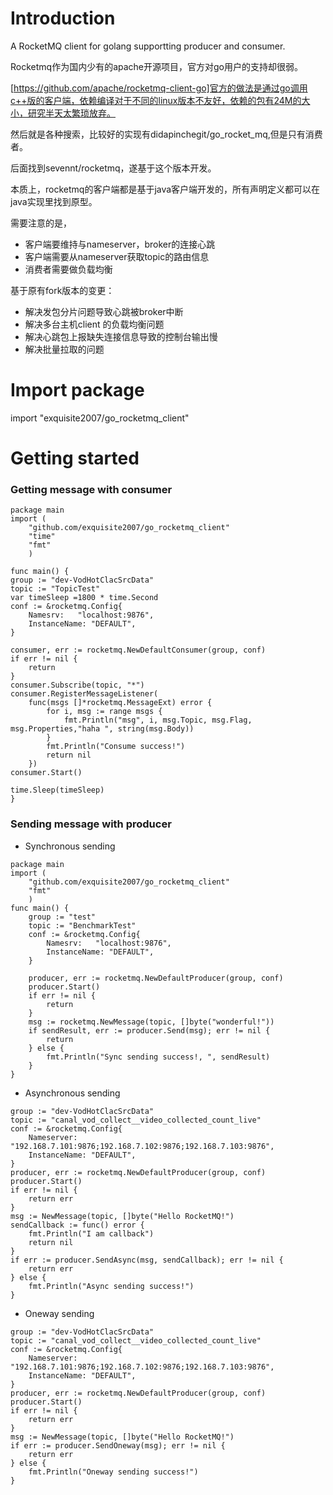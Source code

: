 # Introduction

A RocketMQ client for golang supportting producer and consumer.

Rocketmq作为国内少有的apache开源项目，官方对go用户的支持却很弱。

[https://github.com/apache/rocketmq-client-go]官方的做法是通过go调用c++版的客户端，依赖编译对于不同的linux版本不友好，依赖的包有24M的大小，研究半天太繁琐放弃。

然后就是各种搜索，比较好的实现有didapinchegit/go_rocket_mq,但是只有消费者。

后面找到sevennt/rocketmq，遂基于这个版本开发。

本质上，rocketmq的客户端都是基于java客户端开发的，所有声明定义都可以在java实现里找到原型。

需要注意的是， 
- 客户端要维持与nameserver，broker的连接心跳
- 客户端需要从nameserver获取topic的路由信息
- 消费者需要做负载均衡

基于原有fork版本的变更：
- 解决发包分片问题导致心跳被broker中断
- 解决多台主机client 的负载均衡问题
- 解决心跳包上报缺失连接信息导致的控制台输出慢
- 解决批量拉取的问题

# Import package
import "exquisite2007/go_rocketmq_client"

# Getting started
### Getting message with consumer
```
package main
import (
    "github.com/exquisite2007/go_rocketmq_client"
    "time"
    "fmt"
    )

func main() {
group := "dev-VodHotClacSrcData"
topic := "TopicTest"
var timeSleep =1800 * time.Second
conf := &rocketmq.Config{
    Namesrv:   "localhost:9876",
    InstanceName: "DEFAULT",
}

consumer, err := rocketmq.NewDefaultConsumer(group, conf)
if err != nil {
    return 
}
consumer.Subscribe(topic, "*")
consumer.RegisterMessageListener(
    func(msgs []*rocketmq.MessageExt) error {
        for i, msg := range msgs {
            fmt.Println("msg", i, msg.Topic, msg.Flag, msg.Properties,"haha ", string(msg.Body))
        }
        fmt.Println("Consume success!")
        return nil
    })
consumer.Start()

time.Sleep(timeSleep)
}
```

### Sending message with producer
- Synchronous sending
```
package main
import (
    "github.com/exquisite2007/go_rocketmq_client"
    "fmt"
    )
func main() {
    group := "test"
    topic := "BenchmarkTest"
    conf := &rocketmq.Config{
        Namesrv:   "localhost:9876",
        InstanceName: "DEFAULT",
    }

    producer, err := rocketmq.NewDefaultProducer(group, conf)
    producer.Start()
    if err != nil {
        return 
    }
    msg := rocketmq.NewMessage(topic, []byte("wonderful!"))
    if sendResult, err := producer.Send(msg); err != nil {
        return 
    } else {
        fmt.Println("Sync sending success!, ", sendResult)
    }
}
```

- Asynchronous sending
```
group := "dev-VodHotClacSrcData"
topic := "canal_vod_collect__video_collected_count_live"
conf := &rocketmq.Config{
    Nameserver:   "192.168.7.101:9876;192.168.7.102:9876;192.168.7.103:9876",
    InstanceName: "DEFAULT",
}
producer, err := rocketmq.NewDefaultProducer(group, conf)
producer.Start()
if err != nil {
    return err
}
msg := NewMessage(topic, []byte("Hello RocketMQ!")
sendCallback := func() error {
    fmt.Println("I am callback")
    return nil
}
if err := producer.SendAsync(msg, sendCallback); err != nil {
    return err
} else {
    fmt.Println("Async sending success!")
}
```

- Oneway sending
```
group := "dev-VodHotClacSrcData"
topic := "canal_vod_collect__video_collected_count_live"
conf := &rocketmq.Config{
    Nameserver:   "192.168.7.101:9876;192.168.7.102:9876;192.168.7.103:9876",
    InstanceName: "DEFAULT",
}
producer, err := rocketmq.NewDefaultProducer(group, conf)
producer.Start()
if err != nil {
    return err
}
msg := NewMessage(topic, []byte("Hello RocketMQ!")
if err := producer.SendOneway(msg); err != nil {
    return err
} else {
    fmt.Println("Oneway sending success!")
}
```
